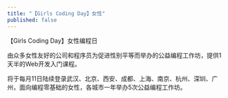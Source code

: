 ```yaml
---
title: "【Girls Coding Day】女性"
published: false
---
```

【Girls Coding Day】女性编程日

由众多女性友好的公司和程序员为促进性别平等而举办的公益编程工作坊，提供1天半的Web开发入门课程。

将于每月11日陆续登录武汉、北京、西安、成都、上海、南京、杭州、深圳、广州，面向编程零基础的女性，各城市一年举办5次公益编程工作坊。